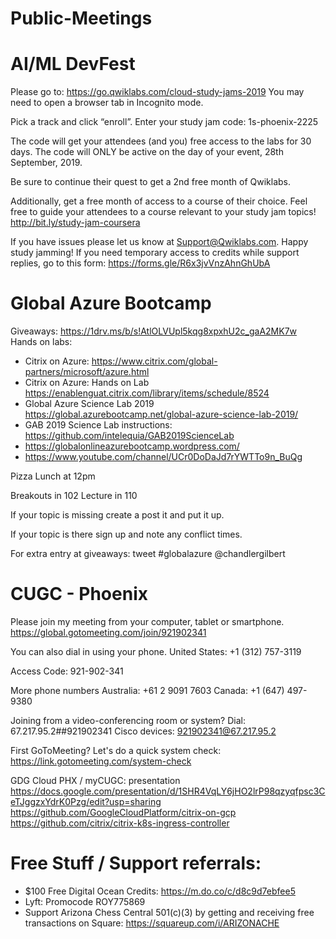 # Public-Meetings

# AI/ML DevFest
Please go to: https://go.qwiklabs.com/cloud-study-jams-2019
You may need to open a browser tab in Incognito mode.

Pick a track and click “enroll”. Enter your study jam code: 1s-phoenix-2225

The code will get your attendees (and you) free access to the labs for 30 days. The code will ONLY be active on the day of your event, 28th September, 2019. 

Be sure to continue their quest to get a 2nd free month of Qwiklabs.

Additionally, get a free month of access to a course of their choice. Feel free to guide your attendees to a course relevant to your study jam topics!
http://bit.ly/study-jam-coursera

If you have issues please let us know at Support@Qwiklabs.com. Happy study jamming!
If you need temporary access to credits while support replies, go to this form: https://forms.gle/R6x3jvVnzAhnGhUbA


# Global Azure Bootcamp
Giveaways: https://1drv.ms/b/s!AtlOLVUpl5kqg8xpxhU2c_gaA2MK7w
Hands on labs: 
+ Citrix on Azure: https://www.citrix.com/global-partners/microsoft/azure.html
+ Citrix on Azure: Hands on Lab https://enablenguat.citrix.com/library/items/schedule/8524
+ Global Azure Science Lab 2019 https://global.azurebootcamp.net/global-azure-science-lab-2019/
+ GAB 2019 Science Lab instructions: https://github.com/intelequia/GAB2019ScienceLab
+ https://globalonlineazurebootcamp.wordpress.com/
+ https://www.youtube.com/channel/UCr0DoDaJd7rYWTTo9n_BuQg



Pizza Lunch at 12pm

Breakouts in 102  Lecture in 110

If your topic is missing create a post it and put it up.

If your topic is there sign up and note any conflict times.

For extra entry at giveaways: tweet #globalazure @chandlergilbert


# CUGC - Phoenix

Please join my meeting from your computer, tablet or smartphone.
https://global.gotomeeting.com/join/921902341

You can also dial in using your phone.
United States: +1 (312) 757-3119

Access Code: 921-902-341

More phone numbers
Australia: +61 2 9091 7603
Canada: +1 (647) 497-9380

Joining from a video-conferencing room or system?
Dial: 67.217.95.2##921902341
Cisco devices: 921902341@67.217.95.2

First GoToMeeting? Let's do a quick system check: https://link.gotomeeting.com/system-check


GDG Cloud PHX / myCUGC: presentation https://docs.google.com/presentation/d/1SHR4VqLY6jHO2lrP98qzyqfpsc3CeTJggzxYdrK0Pzg/edit?usp=sharing
https://github.com/GoogleCloudPlatform/citrix-on-gcp
https://github.com/citrix/citrix-k8s-ingress-controller

# Free Stuff / Support referrals:
+ $100 Free Digital Ocean Credits: https://m.do.co/c/d8c9d7ebfee5
+ Lyft: Promocode ROY775869
+ Support Arizona Chess Central 501(c)(3) by getting and receiving free transactions on Square: https://squareup.com/i/ARIZONACHE <br>
